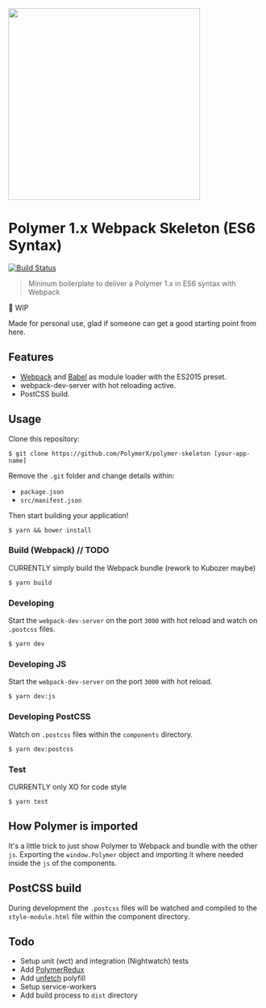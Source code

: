 
<img src="http://i.imgur.com/XZxefFm.jpg" width="380">

# Polymer 1.x Webpack Skeleton (ES6 Syntax)

[![Build Status](https://travis-ci.org/PolymerX/polymer-skeleton.svg?branch=master)](https://travis-ci.org/PolymerX/polymer-skeleton)

> Mininum boilerplate to deliver a Polymer 1.x in ES6 syntax with Webpack

🚧 WIP

Made for personal use, glad if someone can get a good starting point from here.

## Features

- [Webpack]() and [Babel]() as module loader with the ES2015 preset.
- webpack-dev-server with hot reloading active.
- PostCSS build.

## Usage

Clone this repository:

	$ git clone https://github.com/PolymerX/polymer-skeleton [your-app-name]

Remove the `.git` folder and change details within:

- `package.json`
- `src/manifest.json`

Then start building your application!

	$ yarn && bower install


### Build (Webpack) // TODO

CURRENTLY simply build the Webpack bundle (rework to Kubozer maybe)

	$ yarn build

### Developing

Start the `webpack-dev-server` on the port `3000` with hot reload and watch on `.postcss` files.

	$ yarn dev

### Developing JS

Start the `webpack-dev-server` on the port `3000` with hot reload.

	$ yarn dev:js

### Developing PostCSS

Watch on `.postcss` files within the `components` directory.

	$ yarn dev:postcss

### Test

CURRENTLY only XO for code style

	$ yarn test

## How Polymer is imported

It's a little trick to just show Polymer to Webpack and bundle with the other `js`.
Exporting the `window.Polymer` object and importing it where needed inside the `js` of the components.

## PostCSS build

During development the `.postcss` files will be watched and compiled to the `style-module.html` file within the component directory.

## Todo

- Setup unit (wct) and integration (Nightwatch) tests
- Add [PolymerRedux]()
- Add [unfetch]() polyfill
- Setup service-workers
- Add build process to `dist` directory
